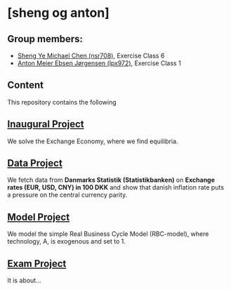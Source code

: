 # \[sheng og anton\]

**Group members:**
---
- [Sheng Ye Michael Chen (nsr708)](https://github.com/nsr708), Exercise Class 6
- [Anton Meier Ebsen Jørgensen (lpx972)](https://github.com/AntonEbsen), Exercise Class 1

## Content
This repository contains the following

**[Inaugural Project](./inauguralproject)**
---
We solve the Exchange Economy, where we find equilibria.

**[Data Project](./dataproject)** 
---
We fetch data from **Danmarks Statistik (Statistikbanken)** on **Exchange rates (EUR, USD, CNY) in 100 DKK** and show that danish inflation rate puts a pressure on the central currency parity.

**[Model Project](./modelproject)**
---
We model the simple Real Business Cycle Model (RBC-model), where technology, A, is exogenous and set to 1.

**[Exam Project](./examproject)**
---
It is about...
